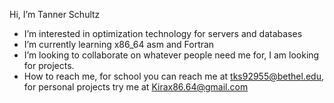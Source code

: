 Hi, I’m Tanner Schultz
- I’m interested in optimization technology for servers and databases
- I’m currently learning x86_64 asm and Fortran
- I’m looking to collaborate on whatever people need me for, I am looking for projects.
- How to reach me, for school you can reach me at tks92955@bethel.edu, for personal projects try me at Kirax86.64@gmail.com
